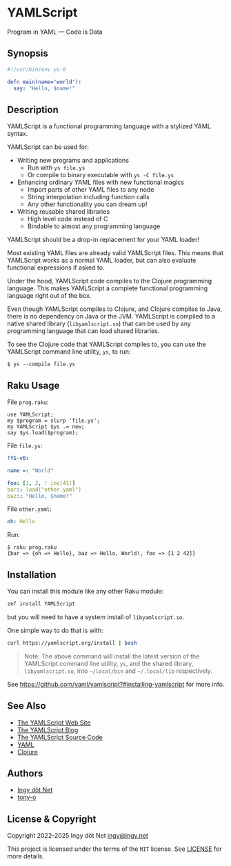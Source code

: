 YAMLScript
==========

Program in YAML — Code is Data


## Synopsis

```yaml
#!/usr/bin/env ys-0

defn main(name='world'):
  say: "Hello, $name!"
```


## Description

YAMLScript is a functional programming language with a stylized YAML syntax.

YAMLScript can be used for:

* Writing new programs and applications
  * Run with `ys file.ys`
  * Or compile to binary executable with `ys -C file.ys`
* Enhancing ordinary YAML files with new functional magics
  * Import parts of other YAML files to any node
  * String interpolation including function calls
  * Any other functionality you can dream up!
* Writing reusable shared libraries
  * High level code instead of C
  * Bindable to almost any programming language

YAMLScript should be a drop-in replacement for your YAML loader!

Most existing YAML files are already valid YAMLScript files.
This means that YAMLScript works as a normal YAML loader, but can also evaluate
functional expressions if asked to.

Under the hood, YAMLScript code compiles to the Clojure programming language.
This makes YAMLScript a complete functional programming language right out of
the box.

Even though YAMLScript compiles to Clojure, and Clojure compiles to Java, there
is no dependency on Java or the JVM.
YAMLScript is compiled to a native shared library (`libyamlscript.so`) that can
be used by any programming language that can load shared libraries.

To see the Clojure code that YAMLScript compiles to, you can use the YAMLScript
command line utility, `ys`, to run:

```text
$ ys --compile file.ys
```


## Raku Usage

File `prog.raku`:

```perl6
use YAMLScript;
my $program = slurp 'file.ys';
my YAMLScript $ys .= new;
say $ys.load($program);
```

File `file.ys`:

```yaml
!YS-v0:

name =: "World"

foo: [1, 2, ! inc(41)]
bar:: load("other.yaml")
baz:: "Hello, $name!"
```

File `other.yaml`:

```yaml
oh: Hello
```

Run:

```text
$ raku prog.raku
{bar => {oh => Hello}, baz => Hello, World!, foo => [1 2 42]}
```


## Installation

You can install this module like any other Raku module:

```bash
zef install YAMLScript
```

but you will need to have a system install of `libyamlscript.so`.

One simple way to do that is with:

```bash
curl https://yamlscript.org/install | bash
```

> Note: The above command will install the latest version of the YAMLScript
command line utility, `ys`, and the shared library, `libyamlscript.so`, into
`~/local/bin` and `~/.local/lib` respectively.

See https://github.com/yaml/yamlscript?#installing-yamlscript for more info.


## See Also

* [The YAMLScript Web Site](https://yamlscript.org)
* [The YAMLScript Blog](https://yamlscript.org/blog)
* [The YAMLScript Source Code](https://github.com/yaml/yamlscript)
* [YAML](https://yaml.org)
* [Clojure](https://clojure.org)


## Authors

* [Ingy döt Net](https://github.com/ingydotnet)
* [tony-o](https://github.com/tony-o)


## License & Copyright

Copyright 2022-2025 Ingy döt Net <ingy@ingy.net>

This project is licensed under the terms of the `MIT` license.
See [LICENSE](https://github.com/yaml/yamlscript/blob/main/License) for
more details.
